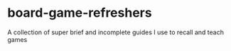 board-game-refreshers
=====================

A collection of super brief and incomplete guides I use to recall and teach games
